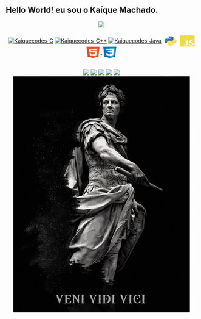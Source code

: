 ## Hello World! eu sou o Kaíque Machado.
<div align="center">
  <a href="https://github.com/kaiquecodes">
  <img height="180em" src="https://github-readme-stats.vercel.app/api?username=kaiquecodes&show_icons=true&theme=tokyonight&include_all_commits=true&count_private=true"/>
   
 
</div>
<div align="center" style="display: inline_block"><br>
  
  <img align="center" alt="Kaiquecodes-C" height="30" width="40" src="https://cdn.jsdelivr.net/gh/devicons/devicon/icons/c/c-original.svg">
  <img align="center" alt="Kaiquecodes-C++" height="30" width="40" src="https://cdn.jsdelivr.net/gh/devicons/devicon/icons/cplusplus/cplusplus-original.svg">
  <img align="center" alt="Kaiquecodes-Java" height="40" width="50" src="https://cdn.jsdelivr.net/gh/devicons/devicon/icons/java/java-original-wordmark.svg">
  <img align="center" alt="Kaiquecodes-Python" height="30" width="40" src="https://raw.githubusercontent.com/devicons/devicon/master/icons/python/python-original.svg">
  <img align="center" alt="Kaique-Js" height="30" width="40" src="https://raw.githubusercontent.com/devicons/devicon/master/icons/javascript/javascript-plain.svg">
  <img align="center" alt="Kaique-HTML" height="30" width="40" src="https://raw.githubusercontent.com/devicons/devicon/master/icons/html5/html5-original.svg">
  <img align="center" alt="Kaique-CSS" height="30" width="40" src="https://raw.githubusercontent.com/devicons/devicon/master/icons/css3/css3-original.svg">
   
  ##
  
<div align="center" > 
   <a href="https://instagram.com/kaiquecodes" target="_blank"><img src="https://img.shields.io/badge/-Instagram-%23E4405F?style=for-the-badge&logo=instagram&logoColor=white" ></a>
 	 <a href="https://medium.com/@kaiquecodes" target="_blank"><img src="https://img.shields.io/badge/Medium-12100E?style=for-the-badge&logo=medium&logoColor=white" ></a> 
   <a href="https://www.youtube.com/channel/UC1831hqdPeCBrrp17zMf3Ag" target="_blank"><img src="https://img.shields.io/badge/YouTube-FF0000?style=for-the-badge&logo=youtube&logoColor=white" ></a>
  <a href = "mailto:contatorafaballerini@gmail.com"><img src="https://img.shields.io/badge/-Gmail-%23333?style=for-the-badge&logo=gmail&logoColor=white" target="_blank"></a>
    <a href="https://www.linkedin.com/in/rafaella-ballerini-45875016a" target="_blank"><img src="https://img.shields.io/badge/-LinkedIn-%230077B5?style=for-the-badge&logo=linkedin&logoColor=white" ></a> 
    
</div>
  
 <div align="center" >
 <img src="/images/image.jpg">
 </div>
  

